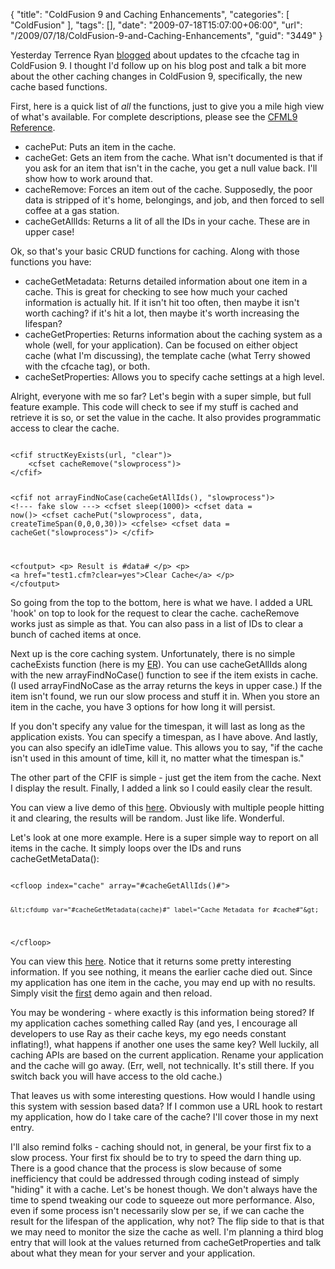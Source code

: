 {
	"title": "ColdFusion 9 and Caching Enhancements",
	"categories": [
		"ColdFusion"
	],
	"tags": [],
	"date": "2009-07-18T15:07:00+06:00",
	"url": "/2009/07/18/ColdFusion-9-and-Caching-Enhancements",
	"guid": "3449"
}

Yesterday Terrence Ryan <a href="http://www.terrenceryan.com/blog/index.cfm/2009/7/17/Caching-Enhancements-in-ColdFusion-9">blogged</a> about updates to the cfcache tag in ColdFusion 9. I thought I'd follow up on his blog post and talk a bit more about the other caching changes in ColdFusion 9, specifically, the new cache based functions.
<!--more-->
First, here is a quick list of <i>all</i> the functions, just to give you a mile high view of what's available. For complete descriptions, please see the <a href="http://help.adobe.com/en_US/ColdFusion/9.0/CFMLRef/index.html">CFML9 Reference</a>.

<ul>
<li>cachePut: Puts an item in the cache.
<li>cacheGet: Gets an item from the cache. What isn't documented is that if you ask for an item that isn't in the cache, you get a null value back. I'll show how to work around that.
<li>cacheRemove: Forces an item out of the cache. Supposedly, the poor data is stripped of it's home, belongings, and job, and then forced to sell coffee at a gas station.
<li>cacheGetAllIds: Returns a lit of all the IDs in your cache. These are in upper case!
</ul>

Ok, so that's your basic CRUD functions for caching. Along with those functions you have:

<ul>
<li>cacheGetMetadata: Returns detailed information about one item in a cache. This is great for checking to see how much your cached information is actually hit. If it isn't hit too often, then maybe it isn't worth caching? if it's hit a lot, then maybe it's worth increasing the lifespan?
<li>cacheGetProperties: Returns information about the caching system as a whole (well, for your application). Can be focused on either object cache (what I'm discussing), the template cache (what Terry showed with the cfcache tag), or both.
<li>cacheSetProperties: Allows you to specify cache settings at a high level. 
</ul>

Alright, everyone with me so far? Let's begin with a super simple, but full feature example. This code will check to see if my stuff is cached and retrieve it is so, or set the value in the cache. It also provides programmatic access to clear the cache.

<code>
&lt;cfif structKeyExists(url, "clear")&gt;
	&lt;cfset cacheRemove("slowprocess")&gt;
&lt;/cfif&gt;

&lt;cfif not arrayFindNoCase(cacheGetAllIds(), "slowprocess")&gt;
	&lt;!--- fake slow ---&gt;
	&lt;cfset sleep(1000)&gt;
	&lt;cfset data = now()&gt;
	&lt;cfset cachePut("slowprocess", data, createTimeSpan(0,0,0,30))&gt;
&lt;cfelse&gt;
	&lt;cfset data = cacheGet("slowprocess")&gt;
&lt;/cfif&gt;

&lt;cfoutput&gt;
&lt;p&gt;
Result is #data#
&lt;/p&gt;
&lt;p&gt;
&lt;a href="test1.cfm?clear=yes"&gt;Clear Cache&lt;/a&gt;
&lt;/p&gt;
&lt;/cfoutput&gt;
</code>

So going from the top to the bottom, here is what we have. I added a URL 'hook' on top to look for the request to clear the cache. cacheRemove works just as simple as that. You can also pass in a list of IDs to clear a bunch of cached items at once. 

Next up is the core caching system. Unfortunately, there is no simple cacheExists function (here is my <a href="http://cfbugs.adobe.com/cfbugreport/flexbugui/cfbugtracker/main.html#bugId=76159">ER</a>). You can use cacheGetAllIds along with the new arrayFindNoCase() function to see if the item exists in cache. (I used arrayFindNoCase as the array returns the keys in upper case.) If the item isn't found, we run our slow process and stuff it in. When you store an item in the cache, you have 3 options for how long it will persist. 

If you don't specify any value for the timespan, it will last as long as the application exists. You can specify a timespan, as I have above. And lastly, you can also specify an idleTime value. This allows you to say, "if the cache isn't used in this amount of time, kill it, no matter what the timespan is."

The other part of the CFIF is simple - just get the item from the cache. Next I display the result. Finally, I added a link so I could easily clear the result. 

You can view a live demo of this <a href="http://cf9.coldfusionjedi.com/caching/test1.cfm">here</a>. Obviously with multiple people hitting it and clearing, the results will be random. Just like life. Wonderful. 

Let's look at one more example. Here is a super simple way to report on all items in the cache. It simply loops over the IDs and runs cacheGetMetaData():

<code>
&lt;cfloop index="cache" array="#cacheGetAllIds()#"&gt;

	&lt;cfdump var="#cacheGetMetadata(cache)#" label="Cache Metadata for #cache#"&gt;
	
&lt;/cfloop&gt;
</code>

You can view this <a href="http://cf9.coldfusionjedi.com/caching/test2.cfm">here</a>. Notice that it returns some pretty interesting information. If you see nothing, it means the earlier cache died out. Since my application has one item in the cache, you may end up with no results. Simply visit the <a href="http://cf9.coldfusionjedi.com/caching/test1.cfm">first</a> demo again and then reload. 

You may be wondering - where exactly is this information being stored? If my application caches something called Ray (and yes, I encourage all developers to use Ray as their cache keys, my ego needs constant inflating!), what happens if another one uses the same key? Well luckily, all caching APIs are based on the current application. Rename your application and the cache will go away. (Err, well, not technically. It's still there. If you switch back you will have access to the old cache.) 

That leaves us with some interesting questions. How would I handle using this system with session based data? If I common use a URL hook to restart my application, how do I take care of the cache? I'll cover those in my next entry. 

I'll also remind folks - caching should not, in general, be your first fix to a slow process. Your first fix should be to try to speed the darn thing up. There is a good chance that the process is slow because of some inefficiency that could be addressed through coding instead of simply "hiding" it with a cache. Let's be honest though. We don't always have the time to spend tweaking our code to squeeze out more performance. Also, even if some process isn't necessarily slow per se, if we can cache the result for the lifespan of the application, why not? The flip side to that is that we may need to monitor the size the cache as well. I'm planning a third blog entry that will look at the values returned from cacheGetProperties and talk about what they mean for your server and your application.